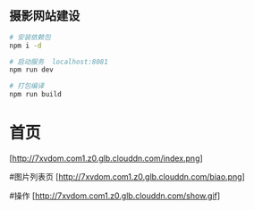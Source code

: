 
## 摄影网站建设

``` bash
# 安装依赖包
npm i -d

# 启动服务  localhost:8081
npm run dev

# 打包编译
npm run build
```

# 首页
[http://7xvdom.com1.z0.glb.clouddn.com/index.png]

#图片列表页
[http://7xvdom.com1.z0.glb.clouddn.com/biao.png]

#操作
[http://7xvdom.com1.z0.glb.clouddn.com/show.gif]
